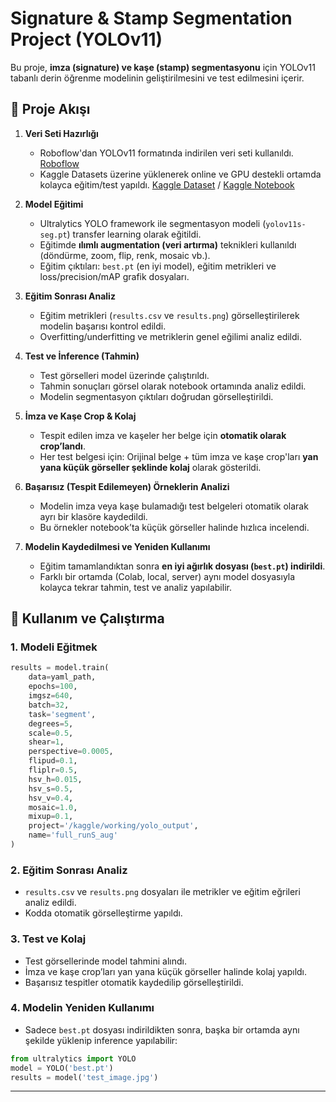 # Signature & Stamp Segmentation Project (YOLOv11)

Bu proje, **imza (signature) ve kaşe (stamp) segmentasyonu** için YOLOv11 tabanlı derin öğrenme modelinin geliştirilmesini ve test edilmesini içerir.

## 📂 Proje Akışı

1. **Veri Seti Hazırlığı**

   - Roboflow'dan YOLOv11 formatında indirilen veri seti kullanıldı. [Roboflow](https://universe.roboflow.com/sig-and-stamps/sig-stamps)
   - Kaggle Datasets üzerine yüklenerek online ve GPU destekli ortamda kolayca eğitim/test yapıldı. [Kaggle Dataset](https://www.kaggle.com/datasets/mertaslayilmaz/signature-stamp-segmentation-dataset) / [Kaggle Notebook](https://www.kaggle.com/code/mertaslayilmaz/signature-stamp-segmentation-yolov11)

2. **Model Eğitimi**

   - Ultralytics YOLO framework ile segmentasyon modeli (`yolov11s-seg.pt`) transfer learning olarak eğitildi.
   - Eğitimde **ılımlı augmentation (veri artırma)** teknikleri kullanıldı (döndürme, zoom, flip, renk, mosaic vb.).
   - Eğitim çıktıları: `best.pt` (en iyi model), eğitim metrikleri ve loss/precision/mAP grafik dosyaları.

3. **Eğitim Sonrası Analiz**

   - Eğitim metrikleri (`results.csv` ve `results.png`) görselleştirilerek modelin başarısı kontrol edildi.
   - Overfitting/underfitting ve metriklerin genel eğilimi analiz edildi.

4. **Test ve İnference (Tahmin)**

   - Test görselleri model üzerinde çalıştırıldı.
   - Tahmin sonuçları görsel olarak notebook ortamında analiz edildi.
   - Modelin segmentasyon çıktıları doğrudan görselleştirildi.

5. **İmza ve Kaşe Crop & Kolaj**

   - Tespit edilen imza ve kaşeler her belge için **otomatik olarak crop’landı**.
   - Her test belgesi için: Orijinal belge + tüm imza ve kaşe crop'ları **yan yana küçük görseller şeklinde kolaj** olarak gösterildi.

6. **Başarısız (Tespit Edilemeyen) Örneklerin Analizi**

   - Modelin imza veya kaşe bulamadığı test belgeleri otomatik olarak ayrı bir klasöre kaydedildi.
   - Bu örnekler notebook’ta küçük görseller halinde hızlıca incelendi.

7. **Modelin Kaydedilmesi ve Yeniden Kullanımı**
   - Eğitim tamamlandıktan sonra **en iyi ağırlık dosyası (`best.pt`) indirildi**.
   - Farklı bir ortamda (Colab, local, server) aynı model dosyasıyla kolayca tekrar tahmin, test ve analiz yapılabilir.

## 🚀 Kullanım ve Çalıştırma

### 1. Modeli Eğitmek

```python
results = model.train(
    data=yaml_path,
    epochs=100,
    imgsz=640,
    batch=32,
    task='segment',
    degrees=5,
    scale=0.5,
    shear=1,
    perspective=0.0005,
    flipud=0.1,
    fliplr=0.5,
    hsv_h=0.015,
    hsv_s=0.5,
    hsv_v=0.4,
    mosaic=1.0,
    mixup=0.1,
    project='/kaggle/working/yolo_output',
    name='full_runS_aug'
)
```

### 2. Eğitim Sonrası Analiz

- `results.csv` ve `results.png` dosyaları ile metrikler ve eğitim eğrileri analiz edildi.
- Kodda otomatik görselleştirme yapıldı.

### 3. Test ve Kolaj

- Test görsellerinde model tahmini alındı.
- İmza ve kaşe crop’ları yan yana küçük görseller halinde kolaj yapıldı.
- Başarısız tespitler otomatik kaydedilip görselleştirildi.

### 4. Modelin Yeniden Kullanımı

- Sadece `best.pt` dosyası indirildikten sonra, başka bir ortamda aynı şekilde yüklenip inference yapılabilir:

```python
from ultralytics import YOLO
model = YOLO('best.pt')
results = model('test_image.jpg')
```

---
